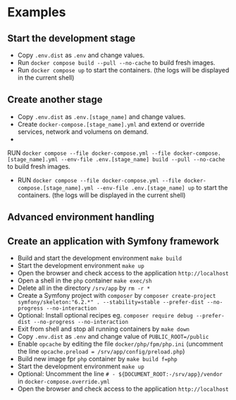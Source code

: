 # Examples

## Start the development stage

* Copy `.env.dist` as `.env` and change values.
* Run `docker compose build --pull --no-cache` to build fresh images.
* Run `docker compose up` to start the containers. (the logs will be displayed in the current shell)

## Create another stage

* Copy `.env.dist` as `.env.[stage_name]` and change values.
* Create `docker-compose.[stage_name].yml` and extend or override services, network and volumens on demand.
*

RUN `docker compose --file docker-compose.yml --file docker-compose.[stage_name].yml --env-file .env.[stage_name] build --pull --no-cache`
to
build fresh images.

* RUN `docker compose --file docker-compose.yml --file docker-compose.[stage_name].yml --env-file .env.[stage_name] up`
  to start the containers.
  (the logs will be displayed in the current shell)

## Advanced environment handling

## Create an application with Symfony framework

* Build and start the development environment `make build`
* Start the development environment `make up`
* Open the browser and check access to the application `http://localhost`
* Open a shell in the `php` container `make exec/sh`
* Delete all in the directory `/srv/app` by `rm -r *`
* Create a Symfony project with `composer`
  by `composer create-project symfony/skeleton:"6.2.*" . --stability=stable --prefer-dist --no-progress --no-interaction`
* Optional: Install optional recipes eg. `composer require debug --prefer-dist --no-progress --no-interaction`
* Exit from shell and stop all running containers by `make down`
* Copy `.env.dist` as `.env` and change value of `PUBLIC_ROOT=/public`
* Enable `opcache` by editing the file `docker/php/fpm/php.ini` (uncomment the
  line `opcache.preload = /srv/app/config/preload.php`)
* Build new image fpr `php` container by `make build f=php`
* Start the development environment `make up`
* Optional: Uncomment the line `# - ${DOCUMENT_ROOT:-/srv/app}/vendor` in `docker-compose.override.yml`
* Open the browser and check access to the application `http://localhost`
